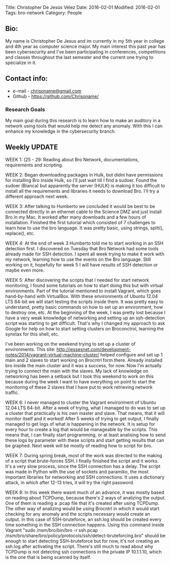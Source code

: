 Title: Christopher De Jesús Vélez
Date: 2016-02-01
Modified: 2016-02-01
Tags: bro-network
Category: People

## Bio:
 My name is Christopher De Jesus and im currently in my 5th year in college and 4th year as computer science major.
 My main interest this past year has been cybersecurity and I've been participating in conferences, competitions and classes
 throughout the last semester and the current one trying to specialize in it.


## Contact info:

 - e-mail - <chrisoname@gmail.com>
 - Github - <https://github.com/Chrisoname/>

### Research Goals

My main goal during this research is to learn how to make an auditory in a network using tools that would help me
detect any anomaly. With this I can enhance my knowledge in the cybersecurity branch.

## Weekly UPDATE


WEEK 1: (25 - 29:
Reading about Bro Network, documentations, requirements and scripting.


WEEK 2:
Began downloading packages in Hulk, but didnt have permissions for installing Bro inside Hulk, so I'll just wait till I find a sudoer. Found the sudoer (Bianca) but apparently the server (HULK) is making it too difficult to install all the requirements and libraries it needs to download Bro. I'll try a different approach next week.

WEEK 3:
After talking to Humberto we concluded it would be best to be connected directly in an ethernet cable to the Science DMZ and just install Bro in my Mac. It worked after many downloads and a few hours of installation. Finished the first tutorial which consisted of 7 challenges to learn how to use the bro language. It was pretty basic, using strings, split(), replace(), etc.

WEEK 4:
At the end of week 3 Humberto told me to start working in an SSH detection first. I discovered on Tuesday that Bro Network had some tools already made for SSH detection. I spent all week trying to make it work with my network, learning how to use the events on the Bro language. Still working on it, hopefully for week 5 I will have results of SSH detection or maybe even more.

WEEK 5:
After discovering the scripts that I needed for start network monitoring, I found some tutorials on how to start doing this but with virtual environments. Part of the tutorial mentioned to install Vagrant, which goes hand-by-hand with VirtualBox. With these environments of Ubuntu 12.04 LTS 64-bit we will start testing the scripts inside them. It was pretty easy to understand, pretty basic commands on how to set up an environment, how to destroy one, etc. At the beginning of the week, I was pretty lost because I have a very weak knowledge of networking and setting up an ssh-detection script was starting to get difficult. That's why I changed my approach to ask Google for help on how to start setting clusters on Broconctrol, learning the synxtax for this shell, etc.

I've been working on the weekend trying to set up a cluster of environments. This site: http://jessesnet.com/development-notes/2014/vagrant-virtual-machine-cluster/ helped configure and set up 1 main and 2 slaves to start working on Brocntrl form there. Already installed bro inside the main cluster and it was a success, for now. Now I'm actually trying to connect the main with the slaves. My lack of knowledge on networking has been a setback but I took this weekend to work on this because during the week I want to have everything on point to start the monitoring of these 2 slaves that I have put to work retrieving network traffic.

WEEK 6:
I never managed to cluster the Vagrant environment of Ubuntu 12.04 LTS 64-bit. After a week of trying, what I managed to do was to set up a cluster that practically is his own master and slave. That means, that it will monitor itself and it worked! After 5 weeks of trying to get output, I finally managed to get logs of what is happening in the network. It is setup for every hour to create a log that would be manageable by the scripts. This means that, I can finally start programming, or at least analising how to send these logs by parameter with these scripts and start getting results that can be graphed. Next week will be mostly of reading how to script for bro.

WEEK 7:
During spring break, most of the work was directed to the making of a script that brute-forces SSH. I finally finished the script and it works. It's a very slow process, since the SSH connection has a delay. The script was made in Python with the use of sockets and paramiko, the most important libraries for networking and SSH connections. It uses a dictionary attack, in which after 12-13 tries, it will try the right password.

WEEK 8:
In this week there wasnt much of an advance, it was mostly based on reading about TCPDump, because there's 2 ways of analizing the output. One of them is reading a .pcap file that it's created after using TCPDump. The other way of analizing would be using Brocntrl in which it would start checking for any anomaly and the scripts necessary would create an output. In this case of SSH-bruteforce, an ssh.log should be created every time something in the SSH connection happens. Using this command inside Vagrant "sudo /nsm/bro/bin/bro -r ssh.pcap /nsm/bro/share/bro/policy/protocols/ssh/detect-bruteforcing.bro" should be enough to start detecting SSH-bruteforce but for now, it's not creating an ssh.log after activating the script. There's still much to read about why TCPDump is not detecting ssh connections in the private IP 10.1.1.10, which is the one that is being scanned by itself. 
